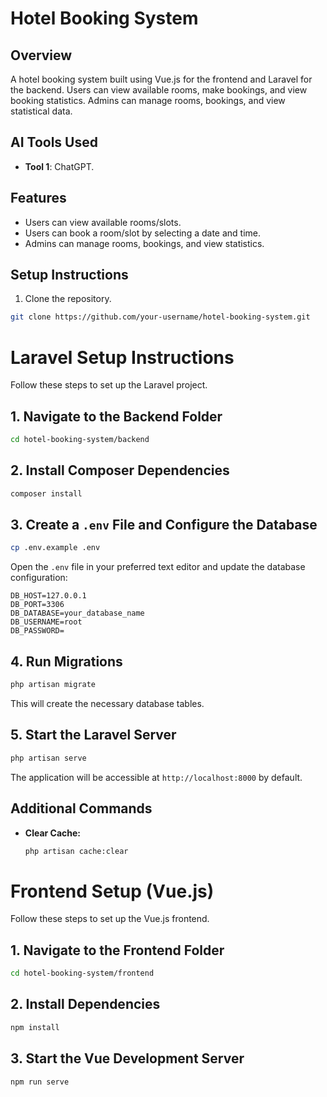 # Hotel Booking System

## Overview
A hotel booking system built using Vue.js for the frontend and Laravel for the backend. Users can view available rooms, make bookings, and view booking statistics. Admins can manage rooms, bookings, and view statistical data.

## AI Tools Used
- **Tool 1**: ChatGPT.

## Features
- Users can view available rooms/slots.
- Users can book a room/slot by selecting a date and time.
- Admins can manage rooms, bookings, and view statistics.
  
## Setup Instructions

1. Clone the repository.

```bash
git clone https://github.com/your-username/hotel-booking-system.git
```

# Laravel Setup Instructions

Follow these steps to set up the Laravel project.

## 1. Navigate to the Backend Folder

```bash
cd hotel-booking-system/backend
```

## 2. Install Composer Dependencies

```bash
composer install
```

## 3. Create a `.env` File and Configure the Database

```bash
cp .env.example .env
```

Open the `.env` file in your preferred text editor and update the database configuration:

```env
DB_HOST=127.0.0.1
DB_PORT=3306
DB_DATABASE=your_database_name
DB_USERNAME=root
DB_PASSWORD=
```

## 4. Run Migrations

```bash
php artisan migrate
```

This will create the necessary database tables.

## 5. Start the Laravel Server

```bash
php artisan serve
```

The application will be accessible at `http://localhost:8000` by default.

## Additional Commands

- **Clear Cache:**
  ```bash
  php artisan cache:clear
  ```



  
# Frontend Setup (Vue.js)

Follow these steps to set up the Vue.js frontend.

## 1. Navigate to the Frontend Folder

```bash
cd hotel-booking-system/frontend
```

## 2. Install Dependencies

```bash
npm install
```

## 3. Start the Vue Development Server

```bash
npm run serve
```


   



